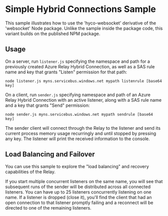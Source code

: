 # Simple Hybrid Connections Sample  

This sample illustrates how to use the 'hyco-websocket' derivative of the 'websocket' Node 
package. Unlike the sample inside the package code, this variant builds on the 
published NPM package.  

## Usage

On a server, run `listener.js` specifying the namespace and path for a previously created 
Azure Relay Hybrid Connection, as well as a SAS rule name and key that grants "Listen" permission 
for that path:

`node listener.js myns.servicebus.windows.net mypath listenrule [base64 key]`

On a client, run `sender.js` specifying namespace and path of an Azure Relay Hybrid Connection with
an active listener, along with a SAS rule name and a key that grants "Send" permission:

`node sender.js myns.servicebus.windows.net mypath sendrule [base64 key]`

The sender client will connect through the Relay to the listener and send its current 
process memory usage recurringly and until stopped by pressing any key. The listener
will print the received information to the console.

## Load Balancing and Failover

You can use this sample to explore the "load balancing" and recovery capabilities of the Relay.

If you start multiple concurrent listeners on the same name, you will see that subsequent 
runs of the sender will be distributed across all connected listeners. You can have up to 
25 listeners concurrently listening on one name. If a listener is dropped (close it), you'll 
find the client that had an open connection to that listener promptly failing and a 
reconnect will be directed to one of the remaining listeners. 